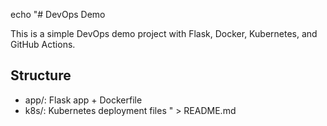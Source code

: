 echo "# DevOps Demo

This is a simple DevOps demo project with Flask, Docker, Kubernetes, and GitHub Actions.

## Structure

- app/: Flask app + Dockerfile
- k8s/: Kubernetes deployment files
" > README.md
